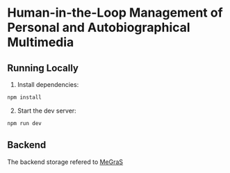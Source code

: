 # Human-in-the-Loop Management of Personal and Autobiographical Multimedia

## Running Locally

1. Install dependencies:

```sh
npm install
```

2. Start the dev server:

```sh
npm run dev
```

## Backend

The backend storage refered to [MeGraS](https://github.com/lucaro/MeGraS)
